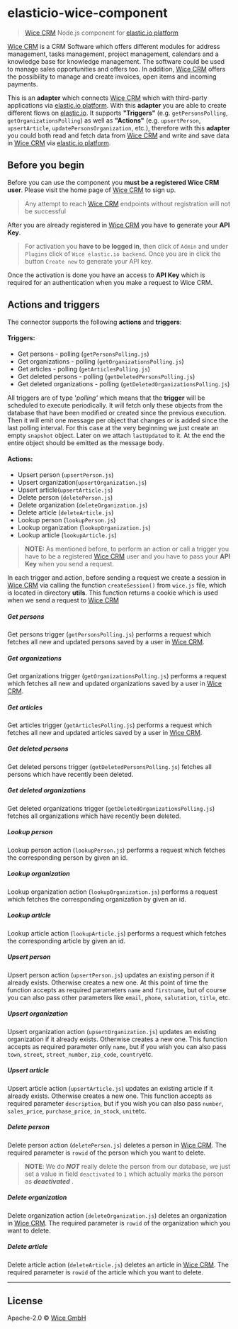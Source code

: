 # elasticio-wice-component
> [Wice CRM](https://wice.de/) Node.js component for [elastic.io platform](http://www.elastic.io "elastic.io platform")

[Wice CRM](https://wice.de/) is a CRM Software which offers different modules for address management, tasks management, project management, calendars and a knowledge base for knowledge management. The software could be used to manage sales opportunities and offers too. In addition, [Wice CRM](https://wice.de/) offers the possibility to manage and create invoices, open items and incoming payments.

This is an **adapter** which connects [Wice CRM](https://wice.de/) which with third-party applications via [elastic.io platform](http://www.elastic.io "elastic.io platform"). With this **adapter** you are able to create different flows on [elastic.io](http://www.elastic.io "elastic.io platform"). It supports **"Triggers"** (e.g. ``getPersonsPolling``, ``getOrganizationsPolling``) as well as **"Actions"** (e.g. ``upsertPerson``, ``upsertArticle``, ``updatePersonsOrganization``, etc.), therefore with this **adapter** you could both read and fetch data from [Wice CRM](https://wice.de/) and write and save data in [Wice CRM](https://wice.de/) via [elastic.io platform](http://www.elastic.io "elastic.io platform").

## Before you begin

Before you can use the component you **must be a registered Wice CRM user**. Please visit the home page of [Wice CRM](https://wice.de/) to sign up.
> Any attempt to reach [Wice CRM](https://wice.de/) endpoints without registration will not be successful

After you are already registered in [Wice CRM](https://wice.de/) you have to generate your **API Key**.
> For activation you **have to be logged in**, then click of ``Admin`` and under ```Plugins``` click of ``Wice elastic.io backend``. Once you are in click the button ``Create new`` to generate your API key.

Once the activation is done you have an access to **API Key** which is required for an authentication when you make a request to Wice CRM.

## Actions and triggers
The connector supports the following **actions** and **triggers**:

#### Triggers:
  - Get persons - polling (```getPersonsPolling.js```)
  - Get organizations - polling (```getOrganizationsPolling.js```)
  - Get articles - polling (```getArticlesPolling.js```)
  - Get deleted persons - polling (```getDeletedPersonsPolling.js```)
  - Get deleted organizations - polling (```getDeletedOrganizationsPolling.js```)

  All triggers are of type '*polling'* which means that the **trigger** will be scheduled to execute periodically. It will fetch only these objects from the database that have been modified or created since the previous execution. Then it will emit one message per object that changes or is added since the last polling interval. For this case at the very beginning we just create an empty `snapshot` object. Later on we attach ``lastUpdated`` to it. At the end the entire object should be emitted as the message body.

#### Actions:
  - Upsert person (```upsertPerson.js```)
  - Upsert organization(```upsertOrganization.js```)
  - Upsert article(```upsertArticle.js```)
  - Delete person (```deletePerson.js```)
  - Delete organization (```deleteOrganization.js```)
  - Delete article (```deleteArticle.js```)
  - Lookup person (```lookupPerson.js```)
  - Lookup organization (```lookupOrganization.js```)
  - Lookup article (```lookupArticle.js```)

  > **NOTE:** As mentioned before, to perform an action or call a trigger you have to be a registered [Wice CRM](https://wice.de/) user and you have to pass your **API Key** when you send a request.

  In each trigger and action, before sending a request we create a session in [Wice CRM](https://wice.de/) via calling the function ```createSession()``` from ```wice.js``` file, which is located in directory **utils**. This function returns a cookie which is used when we send a request to [Wice CRM](https://wice.de/)

##### Get persons

Get persons trigger (```getPersonsPolling.js```) performs a request which fetches all new and updated persons saved by a user in [Wice CRM](https://wice.de/).

##### Get organizations

Get organizations trigger (```getOrganizationsPolling.js```) performs a request which fetches all new and updated organizations saved by a user in [Wice CRM](https://wice.de/).

##### Get articles

Get articles trigger (```getArticlesPolling.js```) performs a request which fetches all new and updated articles saved by a user in  [Wice CRM](https://wice.de/).

##### Get deleted persons

Get deleted persons trigger (```getDeletedPersonsPolling.js```) fetches all persons which have recently been deleted.

##### Get deleted organizations

Get deleted organizations trigger (```getDeletedOrganizationsPolling.js```) fetches all organizations which have recently been deleted.

##### Lookup person

Lookup person action (```lookupPerson.js```) performs a request which fetches the corresponding person by given an id.

##### Lookup organization

Lookup organization action (```lookupOrganization.js```) performs a request which fetches the corresponding organization by given an id.

##### Lookup article

Lookup article action (```lookupArticle.js```) performs a request which fetches the corresponding article by given an id.

##### Upsert person

Upsert person action (``upsertPerson.js``) updates an existing person if it already exists. Otherwise creates a new one. At this point of time the function accepts as required parameters ``name`` and ``firstname``, but of course you can also pass other parameters like ``email``, ``phone``, ``salutation``, ``title``, etc.

##### Upsert organization

Upsert organization action (``upsertOrganization.js``) updates an existing organization if it already exists. Otherwise creates a new one. This function accepts as required parameter only ``name``, but if you wish you can also pass ``town``, ``street``, ``street_number``, ``zip_code``, ``country``etc.

##### Upsert article

Upsert article action (``upsertArticle.js``) updates an existing article if it already exists. Otherwise creates a new one. This function accepts as required parameter ``description``, but if you wish you can also pass ``number``, ``sales_price``, ``purchase_price``, ``in_stock``, ``unit``etc.

##### Delete person

Delete person action (``deletePerson.js``) deletes a person in [Wice CRM](https://wice.de/). The required parameter is ``rowid`` of the person which you want to delete.

>**NOTE**: We do ***NOT*** really delete the person from our database, we just set a value in field ``deactivated`` to ``1`` which actually  marks the person as ***deactivated*** .

##### Delete organization

Delete organization action (``deleteOrganization.js``) deletes an organization in [Wice CRM](https://wice.de/). The required parameter is ``rowid`` of the organization which you want to delete.

##### Delete article

Delete article action (``deleteArticle.js``) deletes an article in [Wice CRM](https://wice.de/). The required parameter is ``rowid`` of the article which you want to delete.

***

## License

Apache-2.0 © [Wice GmbH](https://wice.de/)
